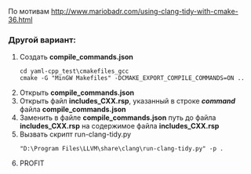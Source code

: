 По мотивам http://www.mariobadr.com/using-clang-tidy-with-cmake-36.html

### Другой вариант:
1. Создать **compile_commands.json**
    ```
    cd yaml-cpp_test\cmakefiles_gcc
    cmake -G "MinGW Makefiles" -DCMAKE_EXPORT_COMPILE_COMMANDS=ON ..
    ````
1. Открыть **compile_commands.json**
1. Открыть файл **includes_CXX.rsp**, указанный в строке ***command*** файла **compile_commands.json**
1. Заменить в файле **compile_commands.json** путь до файла **includes_CXX.rsp** на содержимое файла **includes_CXX.rsp**
1. Вызвать скрипт run-clang-tidy.py
    ```
    "D:\Program Files\LLVM\share\clang\run-clang-tidy.py" -p .
    ```
1. PROFIT
